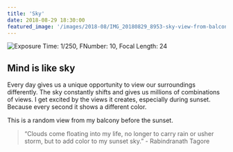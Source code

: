 ```yaml
---
title: 'Sky'
date: 2018-08-29 18:30:00
featured_image: '/images/2018-08/IMG_20180829_8953-sky-view-from-balcony-1600x1100.jpeg'
---
```


![Exposure Time: 1/250, FNumber: 10, Focal Length: 24](/images/2018-08/IMG_20180829_8953-sky-view-from-balcony-1600x1100.jpeg)

## Mind is like sky
Every day gives us a unique opportunity to view our surroundings differently. The sky constantly shifts and gives us millions of combinations of views.
I get excited by the views it creates, especially during sunset. Because every second it shows a different color.

This is a random view from my balcony before the sunset.


> “Clouds come floating into my life, no longer to carry rain or usher storm, but to add color to my sunset sky.” - Rabindranath Tagore